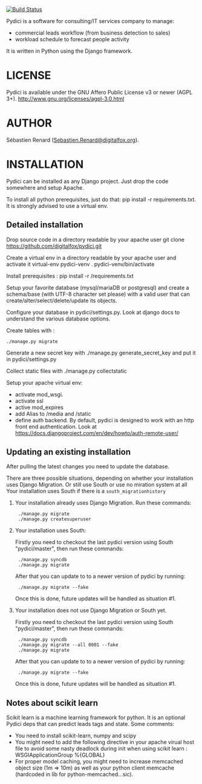 [![Build Status](https://travis-ci.org/digitalfox/pydici.png?branch=master)](https://travis-ci.org/digitalfox/pydici)

Pydici is a software for consulting/IT services company to manage:
- commercial leads workflow (from business detection to sales)
- workload schedule to forecast people activity

It is written in Python using the Django framework.


# LICENSE

Pydici is available under the GNU Affero Public License v3 or newer (AGPL 3+).
http://www.gnu.org/licenses/agpl-3.0.html

# AUTHOR

Sébastien Renard (Sebastien.Renard@digitalfox.org).


# INSTALLATION

Pydici can be installed as any Django project. Just drop the code somewhere
and setup Apache.

To install all python prerequisites, just do that: pip install -r requirements.txt. It is strongly advised to use a virtual env.

## Detailed installation

Drop source code in a directory readable by your apache user
   git clone https://github.com/digitalfox/pydici.git

Create a virtual env in a directory readable by your apache user and activate it
   virtual-env pydici-venv
   . pydici-venv/bin/activate

Install prerequisites :
   pip install -r <path to pydici source code>/requirements.txt

Setup your favorite database (mysql/mariaDB or postgresql) and create a schema/base (with UTF-8 character set please) with a valid user that can create/alter/select/delete/update its objects.

Configure your database in pydici/settings.py. Look at django docs to understand the various database options.

Create tables with :

    ./manage.py migrate

Generate a new secret key with ./manage.py generate_secret_key and put it in pydici/settings.py

Collect static files with ./manage.py collectstatic

Setup your apache virtual env:
- activate mod_wsgi.
- activate ssl
- active mod_expires
- add Alias to /media and /static
- define auth backend. By default, pydici is designed to work with an http front end authentication. Look at https://docs.djangoproject.com/en/dev/howto/auth-remote-user/

## Updating an existing installation

After pulling the latest changes you need to update the database.

There are three possible situations, depending on whether your installation uses Django Migration. Or still use South or use no miration system at all
Your installation uses South if there is a `south_migrationhistory`

1. Your installation already uses Django Migration. Run these commands:

        ./manage.py migrate
        ./manage.py createsuperuser

2. Your installation uses South:

    Firstly you need to checkout the last pydici version using South "pydici/master", then run these commands:

        ./manage.py syncdb
        ./manage.py migrate

    After that you can update to to a newer version of pydici by running:

        ./manage.py migrate --fake

    Once this is done, future updates will be handled as situation #1.

3. Your installation does not use Django Migration or South yet.

    Firstly you need to checkout the last pydici version using South "pydici/master", then run these commands:

        ./manage.py syncdb
        ./manage.py migrate --all 0001 --fake
        ./manage.py migrate

    After that you can update to to a newer version of pydici by running:

        ./manage.py migrate --fake

    Once this is done, future updates will be handled as situation #1.

## Notes about scikit learn
Scikit learn is a machine learning framework for python. It is an optional Pydici deps that can predict leads tags and state.
Some comments:
- You need to install scikit-learn, numpy and scipy
- You might need to add the following directive in your apache virual host file to avoid some nasty deadlock during init when using scikit learn : WSGIApplicationGroup %{GLOBAL}
- For proper model caching, you might need to increase memcached object size (1m => 10m) as well as your python client memcache (hardcoded in lib for python-memcached...sic).
